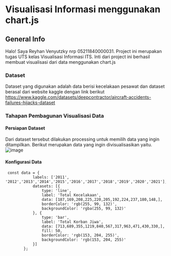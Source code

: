 # Visualisasi Informasi menggunakan chart.js


## General Info
Halo! Saya Reyhan Venyutzky nrp 05211840000031. Project ini merupakan tugas UTS kelas Visualisasi Informasi ITS. Inti dari project ini berhasil membuat visualisasi dari data menggunakan chart.js

### Dataset
Dataset yang digunakan adalah data berisi kecelakaan pesawat dan dataset berasal dari website kaggle dengan link berikut <br>
https://www.kaggle.com/datasets/deepcontractor/aircraft-accidents-failures-hijacks-dataset
<br>

### Tahapan Pembagunan Visualisasi Data

#### Persiapan Dataset
Dari dataset tersebut dilakukan processing untuk memilih data yang ingin ditampilkan. Berikut merupakan data yang ingin divisualisasikan yaitu.<br>
![image](https://user-images.githubusercontent.com/54930670/162118955-b7dbf6b6-fb69-49ba-93d6-33e32f02cc3f.png)
<br>

#### Konfigurasi Data
```
 const data = {
            labels: ['2011', '2012','2013','2014','2015','2016','2017','2018','2019','2020','2021'],
            datasets: [{
                type: 'line',
                label: 'Total Kecelakaan',
                data: [187,169,208,225,220,205,192,224,237,180,148,],
                borderColor: 'rgb(255, 99, 132)',
                backgroundColor: 'rgba(255, 99, 132)'
            }, {
                type: 'bar',
                label: 'Total Korban Jiwa',
                data: [713,689,355,1219,840,567,317,963,471,430,330,],
                fill: 50,
                borderColor: 'rgb(153, 204, 255)',
                backgroundColor: 'rgb(153, 204, 255)'
            }]
        };
```

